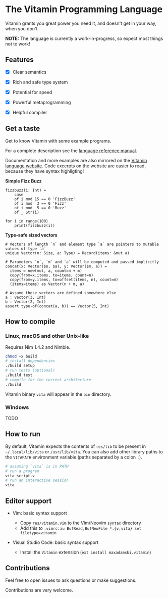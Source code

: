 The Vitamin Programming Language
================================

Vitamin grants you great power you need it, and doesn't get in your way, when you don't.

**NOTE:** The language is currently a work-in-progress, so expect most things not to work!

## Features

- [x] Clear semantics
- [x] Rich and safe type system
- [x] Potential for speed
- [x] Powerful metaprogramming
- [x] Helpful compiler


## Get a taste

Get to know Vitamin with some example programs.

For a complete description see the [language reference manual](https://maxadamski.com/vitamin/manual.html).

Documentation and more examples are also mirrored on the [Vitamin language website](https://maxadamski.com/vitamin). Code excerpts on the website are easier to read, because they have syntax highligting!

**Simple Fizz Buzz**

```vita
fizzbuzz(i: Int) =
	case
	of i mod 15 == 0 'FizzBuzz'
	of i mod  3 == 0 'Fizz'
	of i mod  5 == 0 'Buzz'
	of _ Str(i)

for i in range(100)
	print(fizzbuzz(i))
```


**Type-safe sized vectors**

```vita
# Vectors of length `n` and element type `a` are pointers to mutable values of type `a`
unique Vector(n: Size, a: Type) = Record(items: &mut a)

# Parameters `n`, `m` and `a` will be computed and passed implicitly
concat(x: Vector($n, $a), y: Vector($m, a)) =
  items = new(mut, a, count=n + m)
  copy(from=x.items, to=items, count=n)
  copy(from=y.items, to=offset(items, n), count=m)
  (items=items) as Vector(n + m, a)

# Assume these vectors are defined somewhere else
a : Vector(3, Int)
b : Vector(2, Int)
assert type-of(concat(a, b)) == Vector(5, Int)
```

## How to compile

### Linux, macOS and other Unix-like

Requires Nim 1.4.2 and Nimble.

```sh
chmod +x build
# install dependencies
./build setup
# run tests (optional)
./build test
# compile for the current architecture
./build
```

Vitamin binary `vita` will appear in the `bin` directory.

### Windows

TODO


## How to run

By default, Vitamin expects the contents of `res/lib` to be present in `~/.local/lib/vita` or `/usr/lib/vita`. You can also add other library paths to the `VITAPATH` environment variable (paths separated by a colon `:`).

```sh
# assuming `vita` is in PATH
# run a program
vita script.v
# run an interactive session
vita
```


## Editor support

- Vim: basic syntax support
	- Copy `res/vitamin.vim` to the Vim/Neovim `syntax` directory
	- Add this to `.vimrc`: `au BufRead,BufNewFile *.{v,vita} set filetype=vitamin`

- Visual Studio Code: basic syntax support
	- Install the `Vitamin` extension (`ext install maxadamski.vitamin`)

## Contributions

Feel free to open issues to ask questions or make suggestions.

Contributions are very welcome.

